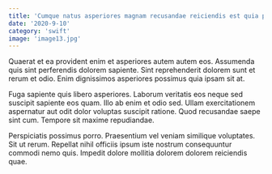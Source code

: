 ```yaml
---
title: 'Cumque natus asperiores magnam recusandae reiciendis est quia placeat.'
date: '2020-9-10'
category: 'swift'
image: 'image13.jpg'
---
```


Quaerat et ea provident enim et asperiores autem autem eos. Assumenda quis sint perferendis dolorem sapiente. Sint reprehenderit dolorem sunt et rerum et odio. Enim dignissimos asperiores possimus quia ipsam sit at.
 Fuga sapiente quis libero asperiores. Laborum veritatis eos neque sed suscipit sapiente eos quam. Illo ab enim et odio sed. Ullam exercitationem aspernatur aut odit dolor voluptas suscipit ratione. Quod recusandae saepe sint cum. Tempore sit maxime repudiandae.
 Perspiciatis possimus porro. Praesentium vel veniam similique voluptates. Sit ut rerum. Repellat nihil officiis ipsum iste nostrum consequuntur commodi nemo quis. Impedit dolore mollitia dolorem dolorem reiciendis quae.
